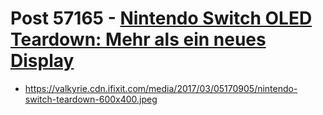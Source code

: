 # Post 57165 - [Nintendo Switch OLED Teardown: Mehr als ein neues Display](https://www.ifixit.com/News/57165/nintendo-switch-oled-teardown-mehr-als-ein-neues-display)

- https://valkyrie.cdn.ifixit.com/media/2017/03/05170905/nintendo-switch-teardown-600x400.jpeg
